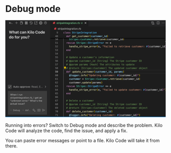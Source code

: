 # Debug mode

  <img src="images/unknown_error_stripe_rb.png" alt="Fixing an Unknown Error" />

Running into errors? Switch to Debug mode and describe the problem. Kilo Code will analyze the code, find the issue, and apply a fix.

You can paste error messages or point to a file. Kilo Code will take it from there.
